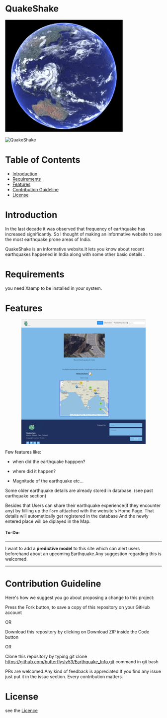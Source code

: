 # QuakeShake

 ![Alt Text](/img/hFZ.gif)
 

 ![QuakeShake](https://img.shields.io/badge/QuakeShake-V1.00-blue)
 
 # Table of Contents

- [Introduction](#introduction)
- [Requirements](#requirements)
- [Features](#features)
- [Contribution Guideline](#contribution-guideline)
- [License](#license)
# Introduction
In the last decade it was observed that frequency of earthquake has increased significantly. So I thought of making an informative website to see the most earthquake prone areas of India.

QuakeShake is an informative website.It lets you know about recent earthquakes happened in India along with some other basic details .

 # Requirements
  you need Xaamp to be installed in your system.    
  
 # Features
 <p align="center">
 <img src="/img/Image 2.png"  style="height: 400px; width:400px;"/>
 </p>
  Few features like: 
  
 - when did the earthquake happpen?
   
  - where did it happen? 
  
  - Magnitude of the earthquake etc...
                 
  Some older earthquake details are already stored in database. (see past earthquake section)
  
  Besides that Users can share their earthquake experience(if they encounter any) by fiilling up the `Form` atttached with the website's Home Page.
  That details will autometically get registered in the database And the newly entered place will be diplayed in the Map.
  
 
  #### To-Do: 
   _____________________________________________________________________________
   
   I want to add a **predictive model** to this site  which can alert users beforehand about an upcoming Earthquake.Any suggestion regarding this is welcomed. 
   
  _____________________________________________________________________________
  # Contribution Guideline
Here's how we suggest you go about proposing a change to this project:

 Press the Fork button, to save a copy of this repository on your GitHub account
 
OR

Download this repository by clicking on Download ZIP inside the Code button

OR

Clone this repository by typing git clone https://github.com/butterflysly53/Earthquake_Info.git command in git bash

 PRs are welcomed.Any kind of feedback is appreciated.If you find any issue just put it in the issue section. Every contribution matters.
 
# License
 see the <a href="https://github.com/butterflysly53/Earthquake_Info/blob/main/LICENSE">Licence </a>
